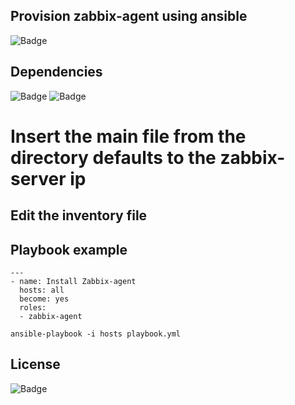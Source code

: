 ## Provision zabbix-agent using ansible

![Badge](https://img.shields.io/badge/ansible-zabbix-red)

## Dependencies
![Badge](https://img.shields.io/badge/ansible-2.9.10-blue)
![Badge](https://img.shields.io/badge/CentOS-7-blue)

# Insert the main file from the directory defaults to the zabbix-server ip

## Edit the inventory file

## Playbook example
```
---
- name: Install Zabbix-agent
  hosts: all
  become: yes
  roles:
  - zabbix-agent
```
``` 
ansible-playbook -i hosts playbook.yml
``` 
## License
![Badge](https://img.shields.io/badge/license-GPLv3-green)
